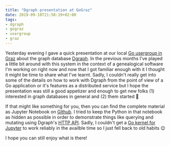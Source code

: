 ```yaml
---
title: "Dgraph presentation at GoGraz"
date: 2019-09-10T21:58:19+02:00
tags:
- dgraph
- gograz
- usergroup
- graz
---
```


Yesterday evening I gave a quick presentation at our local [Go
usergroup in Graz][gg] about the graph database [Dgraph][]. In the
previous months I've played a little bit around with this system in
the context of a genealogical software I'm working on right now and
now that I got familiar enough with it I thought it might be time to
share what I've learnt. Sadly, I couldn't really get into some of the
details on how to work with Dgraph from the point of view of a Go
application or it's features as a distributed service but I hope the
presentation was still a good appetizer and enough to get new folks
(1) interested in graph databases in general and (2) them started 🙂

If that might like something for you, then you can find the complete
material as Jupyter Notebook on [Github][gh]. I tried to keep the
Python in that notebook as hidden as possible in order to demonstrate
things like querying and mutating using Dgraph's [HTTP
API][ha]. Sadly, I couldn't get a [Go kernel for Jupyter][gn] to work
reliably in the availble time so I just fell back to old habits 😉

I hope you can still enjoy what is there!

[dgraph]: https://dgraph.io
[gg]: https://gograz.org/meetup/2019-09-09/
[gh]: https://github.com/zerok/dgraph-intro-presentation/blob/master/presentation.ipynb
[ha]: https://docs.dgraph.io/clients/#raw-http
[gn]: https://github.com/gopherdata/gophernotes


